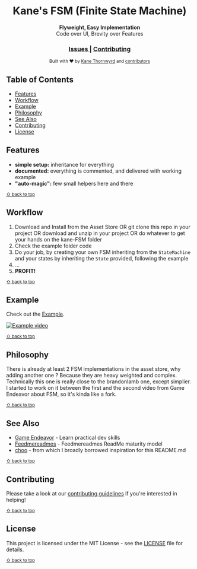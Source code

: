 <h1 align="center">
  Kane's FSM (Finite State Machine)
</h1>
<div align="center">
  <strong>Flyweight, Easy Implementation</strong>
</div>
<div align="center">
  Code over UI, Brevity over Features
</div>

<div align="center">
  <h3>
    <a href="https://github.com/kane-thornwyrd/kane-fsm/issues">
      Issues
    </a>
    <span> | </span>
    <a href="https://github.com/kane-thornwyrd/kane-fsm/blob/master/.github/CONTRIBUTING.md">
      Contributing
    </a>
  </h3>
</div>
<div align="center">
  <sub>Built with ❤︎ by
  <a href="https://twitter.com/Kane_Thornwyrd">Kane Thornwyrd</a> and
  <a href="https://github.com/kane-thornwyrd/kane-fsm/graphs/contributors">
    contributors
  </a>
</div>
<div id="contents"></div>

## Table of Contents
- [Features](#features)
- [Workflow](#workflow)
- [Example](#example)
- [Philosophy](#philosophy)
- [See Also](#see-also)
- [Contributing](#support)
- [License](#license)

## Features
- __simple setup:__ inheritance for everything
- __documented:__ everything is commented, and delivered with working example
- __"auto-magic":__ few small helpers here and there

<sub>[⇧ back to top](#contents)</sub>

## Workflow
1. Download and Install from the Asset Store OR git clone this repo in your project OR download and unzip in your project OR do whatever to get your hands on the kane-FSM folder 
2. Check the example folder code
3. Do your job, by creating your own FSM inheriting from the `StateMachine` and your states by inheriting the `State` provided, following the example
4. …
5. **PROFIT!**

<sub>[⇧ back to top](#contents)</sub>

## Example

Check out the [Example](fsm_example).

[![Example video](https://img.youtube.com/vi/aUK89FnQDiI/0.jpg)](https://www.youtube.com/watch?v=aUK89FnQDiI)

<sub>[⇧ back to top](#contents)</sub>

## Philosophy
There is already at least 2 FSM implementations in the asset store, why adding another one ? 
Because they are heavy weighted and complex. 
Technically this one is really close to the brandonlamb one, except simplier.
I started to work on it between the first and the second video from Game Endeavor about FSM,
so it's kinda like a fork.

<sub>[⇧ back to top](#contents)</sub>

## See Also
- [Game Endeavor](https://www.youtube.com/channel/UCLweX1UtQjRjj7rs_0XQ2Eg) - Learn practical dev skills
- [Feedmereadmes]( https://github.com/LappleApple/feedmereadmes/blob/master/README-maturity-model.md) - Feedmereadmes ReadMe maturity model
- [choo](https://github.com/choojs/choo) - from which I broadly borrowed inspiration for this README.md

<sub>[⇧ back to top](#contents)</sub>

## Contributing
Please take a look at our [contributing guidelines](CONTRIBUTING.md) if you're interested in helping!

<sub>[⇧ back to top](#contents)</sub>

## License
This project is licensed under the MIT License - see the [LICENSE](LICENSE) file for details.

<sub>[⇧ back to top](#contents)</sub>

